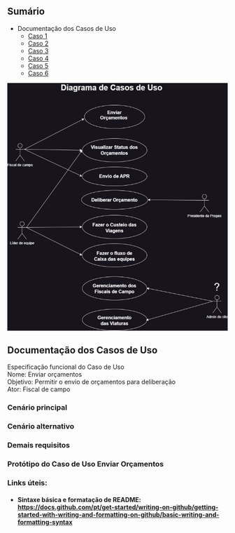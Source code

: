 ## Sumário
- Documentação dos Casos de Uso
  - [Caso 1](#documentação-dos-casos-de-uso)
  - [Caso 2](#sample-section)
  - [Caso 3](#sample-section)
  - [Caso 4](#sample-section)
  - [Caso 5](#sample-section)
  - [Caso 6](#sample-section)
 




![Diagrama UML de Casos de Uso](https://github.com/henrymatheus/gestao_equipes/blob/0ae4ca1d0ed88de9f906ab3372656a58cf0ff3c7/docs/Diagrama%20de%20Casos%20de%20Uso.jpg)


## Documentação dos Casos de Uso

Especificação funcional do Caso de Uso <br>
Nome: Enviar orçamentos <br>
Objetivo: Permitir o envio de orçamentos para deliberação <br>
Ator: Fiscal de campo

### Cenário principal


### Cenário alternativo


### Demais requisitos



### Protótipo do Caso de Uso Enviar Orçamentos


### Links úteis: 
- #### Sintaxe básica e formatação de README: https://docs.github.com/pt/get-started/writing-on-github/getting-started-with-writing-and-formatting-on-github/basic-writing-and-formatting-syntax

